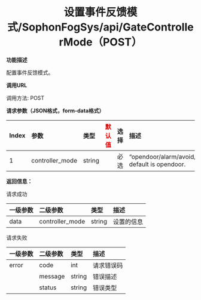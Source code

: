 # <center>设置事件反馈模式/SophonFogSys/api/GateControllerMode（POST）</center>

**功能描述**

配置事件反馈模式。

**调用URL**

调用方法: POST

**请求参数（JSON格式，form-data格式）**

| Index | 参数            | 类型   | <font color="#dd0000">默认值</font> | 选择 | 描述                                             | <font color="#dd0000">举例</font> |
| :---- | :-------------- | :----- | ----------------------------------- | :--- | :----------------------------------------------- | --------------------------------- |
| 1     | controller_mode | string |                                     | 必选 | “opendoor/alarm/avoid/...”, default is opendoor. |                                   |

**返回信息：**

请求成功

| 一级参数 | 二级参数        | 类型   | 描述       |
| :------- | :-------------- | :----- | :--------- |
| data     | controller_mode | string | 设置的信息 |

请求失败

| 一级参数 | 二级参数 | 类型   | 描述       |
| :------- | :------- | :----- | :--------- |
| error    | code     | int    | 请求错误码 |
|          | message  | string | 错误描述   |
|          | status   | string | 错误类型   |
